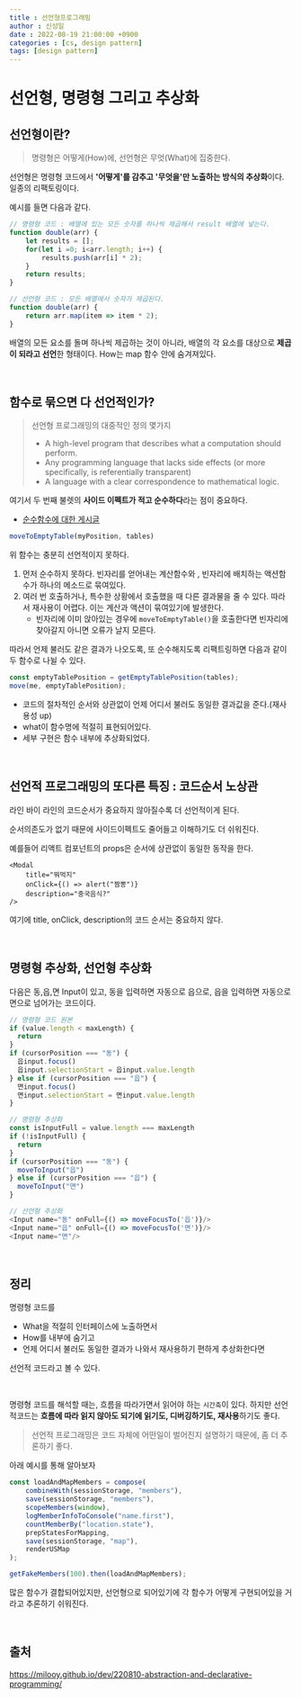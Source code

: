 ```yaml
---
title : 선언형프로그래밍
author : 신성일
date : 2022-08-19 21:00:00 +0900
categories : [cs, design pattern]
tags: [design pattern]
---
```




# **선언형, 명령형 그리고 추상화**

## **선언형이란?**

> 명령형은 어떻게(How)에, 선언형은 무엇(What)에 집중한다.

 선언형은 명령형 코드에서 **'어떻게'를 감추고 '무엇을'만 노출하는 방식의 추상화**이다. 일종의 리팩토링이다.

예시를 들면 다음과 같다.

```js
// 명령형 코드 : 배열에 있는 모든 숫자를 하나씩 제곱해서 result 배열에 넣는다.
function double(arr) {
    let results = [];
    for(let i =0; i<arr.length; i++) {
        results.push(arr[i] * 2);
    }
    return results;
}
```

```js
// 선언형 코드 : 모든 배열에서 숫자가 제곱된다.
function double(arr) {
    return arr.map(item => item * 2);
}
```

배열의 모든 요소를 돌며  하나씩 제곱하는 것이 아니라, 배열의 각 요소를 대상으로 **제곱이 되라고 선언**한 형태이다. How는 map 함수 안에 숨겨져있다.

<br/>

## **함수로 묶으면 다 선언적인가?**

> 선언형 프로그래밍의 대중적인 정의 몇가지
>
> - A high-level program that describes what a computation should perform.
> - Any programming language that lacks side effects (or more specifically, is referentially transparent)
> - A language with a clear correspondence to mathematical logic.

여기서 두 번째 불렛의 **사이드 이펙트가 적고 순수하다**라는 점이 중요하다.

- [순수함수에 대한 게시글 ](https://seongil-shin.github.io/posts/%ED%95%A8%EC%88%98%ED%98%95%ED%94%84%EB%A1%9C%EA%B7%B8%EB%9E%98%EB%B0%8D/)

```js
moveToEmptyTable(myPosition, tables)
```

위 함수는 충분히 선언적이지 못하다. 

1. 먼저 순수하지 못하다. 빈자리를 얻어내는 계산함수와 , 빈자리에 배치하는 액션함수가 하나의 메소드로 묶여있다.
2. 여러 번 호출하거나, 특수한 상황에서 호출했을 때 다른 결과물을 줄 수 있다. 따라서 재사용이 어렵다. 이는 계산과 액션이 묶여있기에 발생한다.
   - 빈자리에 이미 앉아있는 경우에 `moveToEmptyTable()`을 호출한다면 빈자리에 찾아갈지 아니면 오류가 날지 모른다. 

따라서 언제 불러도 같은 결과가 나오도록, 또 순수해지도록 리팩트링하면 다음과 같이 두 함수로 나뉠 수 있다.

```js
const emptyTablePosition = getEmptyTablePosition(tables);
move(me, emptyTablePosition);
```

- 코드의 절차적인 순서와 상관없이 언제 어디서 불러도 동일한 결과값을 준다.(재사용성 up)
- what이 함수명에 적절히 표현되어있다.
- 세부 구현은 함수 내부에 추상화되었다.

<br/>

## **선언적 프로그래밍의 또다른 특징 : 코드순서 노상관**

라인 바이 라인의 코드순서가 중요하지 않아질수록 더 선언적이게 된다.

순서의존도가 없기 때문에 사이드이펙트도 줄어들고 이해하기도 더 쉬워진다.

예를들어 리액트 컴포넌트의 props은 순서에 상관없이 동일한 동작을 한다.

```react
<Modal
    title="뭐먹지"
    onClick={() => alert("짬뽕")}
    description="중국음식?"
/>
```

여기에 title, onClick, description의 코드 순서는 중요하지 않다.

<br/>

## **명령형 추상화, 선언형 추상화**

다음은 동,읍,면 Input이 있고, 동을 입력하면 자동으로 읍으로, 읍을 입력하면 자동으로 면으로 넘어가는 코드이다. 

```javascript
// 명령형 코드 원본
if (value.length < maxLength) {
  return
}
if (cursorPosition === "동") {
  읍input.focus()
  읍input.selectionStart = 읍input.value.length
} else if (cursorPosition === "읍") {
  면input.focus()
  면input.selectionStart = 면input.value.length
}
```

```javascript
// 명령형 추상화 
const isInputFull = value.length === maxLength
if (!isInputFull) {
  return
}
if (cursorPosition === "동") {
  moveToInput("읍")
} else if (cursorPosition === "읍") {
  moveToInput("면")
}
```

```javascript
// 선언형 추상화
<Input name="동" onFull={() => moveFocusTo('읍')}/>
<Input name="읍" onFull={() => moveFocusTo('면')}/>
<Input name="면"/>
```

<br/>



## **정리**

명령형 코드를

- What을 적절히 인터페이스에 노출하면서
- How를 내부에 숨기고
- 언제 어디서 불러도 동일한 결과가 나와서 재사용하기 편하게 추상화한다면

선언적 코드라고 볼 수 있다.

<br/>

명령형 코드를 해석할 때는, 흐름을 따라가면서 읽어야 하는  `시간축`이 있다. 하지만 선언적코드는 **흐름에 따라 읽지 않아도 되기에 읽기도, 디버깅하기도, 재사용**하기도 좋다.

> 선언적 프로그래밍은 코드 자체에 어떤일이 벌어진지 설명하기 때문에, 좀 더 추론하기 좋다.

아래 예시를 통해 알아보자

```js
const loadAndMapMembers = compose(
    combineWith(sessionStorage, "members"),
    save(sessionStorage, "members"),
    scopeMembers(window),
    logMemberInfoToConsole("name.first"),
    countMemberBy("location.state"),
    prepStatesForMapping,
    save(sessionStorage, "map"),
    renderUSMap
);

getFakeMembers(100).then(loadAndMapMembers);
```

많은 함수가 결합되어있지만, 선언형으로 되어있기에 각 함수가 어떻게 구현되어있을 거라고 추론하기 쉬워진다.

<br/>

## **출처**

https://milooy.github.io/dev/220810-abstraction-and-declarative-programming/

